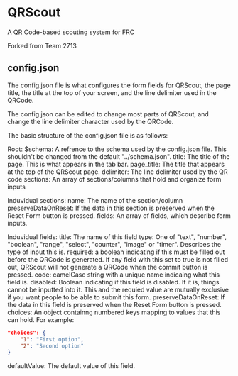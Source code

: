 # QRScout

A QR Code-based scouting system for FRC

Forked from Team 2713

## config.json

The config.json file is what configures the form fields for QRScout, the page title, the title at the top of your screen, and the line delimiter used in the QRCode.

The config.json can be edited to change most parts of QRScout, and change the line delimiter character used by the QRCode.

The basic structure of the config.json file is as follows:

Root:
$schema: A refrence to the schema used by the config.json file. This shouldn't be changed from the default "../schema.json".
title: The title of the page. This is what appears in the tab bar.
page_title: The title that appears at the top of the QRScout page.
delimiter: The line delimiter used by the QR code
sections: An array of sections/columns that hold and organize form inputs

Induvidual sections:
name: The name of the section/column
preserveDataOnReset: If the data in this section is preserved when the Reset Form button is pressed.
fields: An array of fields, which describe form inputs.

Induvidual fields:
title: The name of this field
type: One of "text", "number", "boolean", "range", "select", "counter", "image" or "timer". Describes the type of input this is.
required: a boolean indicating if this must be filled out before the QRCode is generated. If any field with this set to true is not filled out, QRScout will not generate a QRCode when the commit button is pressed.
code: camelCase string with a unique name indicaing what this field is.
disabled: Boolean indicating if this field is disabled. If it is, things cannot be inputted into it. This and the requied value are mutually exclusive if you want people to be able to submit this form.
preserveDataOnReset: If the data in this field is preserved when the Reset Form button is pressed.
choices: An object containng numbered keys mapping to values that this can hold. For example:

```json
"choices": {
    "1": "First option",
    "2": "Second option"
}
```

defaultValue: The default value of this field.
